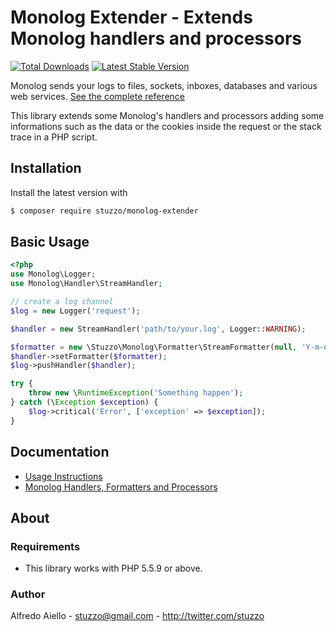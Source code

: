 # Monolog Extender - Extends Monolog handlers and processors

[![Total Downloads](https://img.shields.io/packagist/dt/stuzzo/monolog-extender.svg)](https://packagist.org/packages/stuzzo/logger)
[![Latest Stable Version](https://img.shields.io/packagist/v/stuzzo/logger.svg)](https://packagist.org/packages/stuzzo/logger)

Monolog sends your logs to files, sockets, inboxes, databases and various
web services. [See the complete reference](https://github.com/Seldaek/monolog)

This library extends some Monolog's handlers and processors adding some informations such as the data or the cookies 
inside the request or the stack trace in a PHP script.

## Installation

Install the latest version with

```bash
$ composer require stuzzo/monolog-extender
```

## Basic Usage

```php
<?php
use Monolog\Logger;
use Monolog\Handler\StreamHandler;

// create a log channel
$log = new Logger('request');

$handler = new StreamHandler('path/to/your.log', Logger::WARNING);

$formatter = new \Stuzzo\Monolog\Formatter\StreamFormatter(null, 'Y-m-d H:i:s');
$handler->setFormatter($formatter);
$log->pushHandler($handler);

try {
    throw new \RuntimeException('Something happen');
} catch (\Exception $exception) {
    $log->critical('Error', ['exception' => $exception]);
}
```

## Documentation

- [Usage Instructions](doc/README.md)
- [Monolog Handlers, Formatters and Processors](https://github.com/Seldaek/monolog/blob/master/doc/02-handlers-formatters-processors.md)

## About

### Requirements

- This library works with PHP 5.5.9 or above.

### Author

Alfredo Aiello - <stuzzo@gmail.com> - <http://twitter.com/stuzzo>
